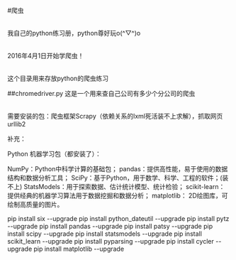 ﻿#爬虫

<br>我自己的python练习册，python尊好玩o(^▽^)o

<br>2016年4月1日开始学爬虫！

<br>这个目录用来存放python的爬虫练习

##chromedriver.py
这是一个用来查自己公司有多少个分公司的爬虫

<br>需要安装的包：爬虫框架Scrapy（依赖关系的lxml死活装不上求解），抓取网页urllib2

补充：

Python 机器学习包（都安装了）：

NumPy：Python中科学计算的基础包；
pandas：提供高性能，易于使用的数据结构和数据分析工具；
SciPy：基于Python，用于数学、科学、工程的软件；(装不上)
StatsModels：用于探索数据、估计统计模型、统计检验；
scikit-learn：提供经典的机器学习算法用于数据挖掘和数据分析；
matplotlib： 2D绘图库，可绘制高质量的图片。

pip install six --upgrade
pip install python_dateutil --upgrade
pip install pytz --upgrade
pip install pandas --upgrade
pip install patsy --upgrade
pip install scipy --upgrade
pip install statsmodels --upgrade
pip install scikit_learn --upgrade
pip install pyparsing --upgrade
pip install cycler --upgrade
pip install matplotlib --upgrade